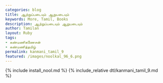 ```yaml
---  
categories: blog  
title: ஆற்றுப்படையும் ஆறுபடையும்
keywords: More, Tamil, Books  
description: ஆற்றுப்படையும் ஆறுபடையும்
author: Tamilan  
layout: Ruby  
tags:     
- கண்மணிகணேசன்
- கண்மணித்தமிழ்
permalink: kanmani_tamil_9  
featured: /images/noolkal_96_6.png  
---  
```

{% include install_nool.md %} 
{% include_relative dtl/kanmani_tamil_9.md %} 

